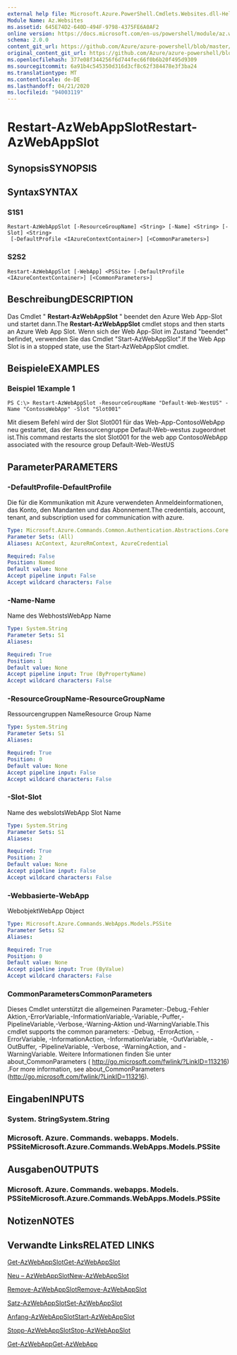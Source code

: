 ```yaml
---
external help file: Microsoft.Azure.PowerShell.Cmdlets.Websites.dll-Help.xml
Module Name: Az.Websites
ms.assetid: 645E74D2-640D-494F-9798-4375FE6A0AF2
online version: https://docs.microsoft.com/en-us/powershell/module/az.websites/restart-azwebappslot
schema: 2.0.0
content_git_url: https://github.com/Azure/azure-powershell/blob/master/src/Websites/Websites/help/Restart-AzWebAppSlot.md
original_content_git_url: https://github.com/Azure/azure-powershell/blob/master/src/Websites/Websites/help/Restart-AzWebAppSlot.md
ms.openlocfilehash: 377e08f344256f6d744fec66f0b6b20f495d9309
ms.sourcegitcommit: 6a91b4c545350d316d3cf8c62f384478e3f3ba24
ms.translationtype: MT
ms.contentlocale: de-DE
ms.lasthandoff: 04/21/2020
ms.locfileid: "94003119"
---
```

# <span data-ttu-id="32231-101">Restart-AzWebAppSlot</span><span class="sxs-lookup"><span data-stu-id="32231-101">Restart-AzWebAppSlot</span></span>

## <span data-ttu-id="32231-102">Synopsis</span><span class="sxs-lookup"><span data-stu-id="32231-102">SYNOPSIS</span></span>

## <span data-ttu-id="32231-103">Syntax</span><span class="sxs-lookup"><span data-stu-id="32231-103">SYNTAX</span></span>

### <span data-ttu-id="32231-104">S1</span><span class="sxs-lookup"><span data-stu-id="32231-104">S1</span></span>
```
Restart-AzWebAppSlot [-ResourceGroupName] <String> [-Name] <String> [-Slot] <String>
 [-DefaultProfile <IAzureContextContainer>] [<CommonParameters>]
```

### <span data-ttu-id="32231-105">S2</span><span class="sxs-lookup"><span data-stu-id="32231-105">S2</span></span>
```
Restart-AzWebAppSlot [-WebApp] <PSSite> [-DefaultProfile <IAzureContextContainer>] [<CommonParameters>]
```

## <span data-ttu-id="32231-106">Beschreibung</span><span class="sxs-lookup"><span data-stu-id="32231-106">DESCRIPTION</span></span>
<span data-ttu-id="32231-107">Das Cmdlet " **Restart-AzWebAppSlot** " beendet den Azure Web App-Slot und startet dann.</span><span class="sxs-lookup"><span data-stu-id="32231-107">The **Restart-AzWebAppSlot** cmdlet stops and then starts an Azure Web App Slot.</span></span>
<span data-ttu-id="32231-108">Wenn sich der Web App-Slot im Zustand "beendet" befindet, verwenden Sie das Cmdlet "Start-AzWebAppSlot".</span><span class="sxs-lookup"><span data-stu-id="32231-108">If the Web App Slot is in a stopped state, use the Start-AzWebAppSlot cmdlet.</span></span>

## <span data-ttu-id="32231-109">Beispiele</span><span class="sxs-lookup"><span data-stu-id="32231-109">EXAMPLES</span></span>

### <span data-ttu-id="32231-110">Beispiel 1</span><span class="sxs-lookup"><span data-stu-id="32231-110">Example 1</span></span>
```
PS C:\> Restart-AzWebAppSlot -ResourceGroupName "Default-Web-WestUS" -Name "ContosoWebApp" -Slot "Slot001"
```

<span data-ttu-id="32231-111">Mit diesem Befehl wird der Slot Slot001 für das Web-App-ContosoWebApp neu gestartet, das der Ressourcengruppe Default-Web-westus zugeordnet ist.</span><span class="sxs-lookup"><span data-stu-id="32231-111">This command restarts the slot Slot001 for the web app ContosoWebApp associated with the resource group Default-Web-WestUS</span></span>

## <span data-ttu-id="32231-112">Parameter</span><span class="sxs-lookup"><span data-stu-id="32231-112">PARAMETERS</span></span>

### <span data-ttu-id="32231-113">-DefaultProfile</span><span class="sxs-lookup"><span data-stu-id="32231-113">-DefaultProfile</span></span>
<span data-ttu-id="32231-114">Die für die Kommunikation mit Azure verwendeten Anmeldeinformationen, das Konto, den Mandanten und das Abonnement.</span><span class="sxs-lookup"><span data-stu-id="32231-114">The credentials, account, tenant, and subscription used for communication with azure.</span></span>

```yaml
Type: Microsoft.Azure.Commands.Common.Authentication.Abstractions.Core.IAzureContextContainer
Parameter Sets: (All)
Aliases: AzContext, AzureRmContext, AzureCredential

Required: False
Position: Named
Default value: None
Accept pipeline input: False
Accept wildcard characters: False
```

### <span data-ttu-id="32231-115">-Name</span><span class="sxs-lookup"><span data-stu-id="32231-115">-Name</span></span>
<span data-ttu-id="32231-116">Name des Webhosts</span><span class="sxs-lookup"><span data-stu-id="32231-116">WebApp Name</span></span>

```yaml
Type: System.String
Parameter Sets: S1
Aliases:

Required: True
Position: 1
Default value: None
Accept pipeline input: True (ByPropertyName)
Accept wildcard characters: False
```

### <span data-ttu-id="32231-117">-ResourceGroupName</span><span class="sxs-lookup"><span data-stu-id="32231-117">-ResourceGroupName</span></span>
<span data-ttu-id="32231-118">Ressourcengruppen Name</span><span class="sxs-lookup"><span data-stu-id="32231-118">Resource Group Name</span></span>

```yaml
Type: System.String
Parameter Sets: S1
Aliases:

Required: True
Position: 0
Default value: None
Accept pipeline input: False
Accept wildcard characters: False
```

### <span data-ttu-id="32231-119">-Slot</span><span class="sxs-lookup"><span data-stu-id="32231-119">-Slot</span></span>
<span data-ttu-id="32231-120">Name des webslots</span><span class="sxs-lookup"><span data-stu-id="32231-120">WebApp Slot Name</span></span>

```yaml
Type: System.String
Parameter Sets: S1
Aliases:

Required: True
Position: 2
Default value: None
Accept pipeline input: False
Accept wildcard characters: False
```

### <span data-ttu-id="32231-121">-Webbasierte</span><span class="sxs-lookup"><span data-stu-id="32231-121">-WebApp</span></span>
<span data-ttu-id="32231-122">Webobjekt</span><span class="sxs-lookup"><span data-stu-id="32231-122">WebApp Object</span></span>

```yaml
Type: Microsoft.Azure.Commands.WebApps.Models.PSSite
Parameter Sets: S2
Aliases:

Required: True
Position: 0
Default value: None
Accept pipeline input: True (ByValue)
Accept wildcard characters: False
```

### <span data-ttu-id="32231-123">CommonParameters</span><span class="sxs-lookup"><span data-stu-id="32231-123">CommonParameters</span></span>
<span data-ttu-id="32231-124">Dieses Cmdlet unterstützt die allgemeinen Parameter:-Debug,-Fehler Aktion,-ErrorVariable,-InformationVariable,-Variable,-Puffer,-PipelineVariable,-Verbose,-Warning-Aktion und-WarningVariable.</span><span class="sxs-lookup"><span data-stu-id="32231-124">This cmdlet supports the common parameters: -Debug, -ErrorAction, -ErrorVariable, -InformationAction, -InformationVariable, -OutVariable, -OutBuffer, -PipelineVariable, -Verbose, -WarningAction, and -WarningVariable.</span></span> <span data-ttu-id="32231-125">Weitere Informationen finden Sie unter about_CommonParameters ( http://go.microsoft.com/fwlink/?LinkID=113216) .</span><span class="sxs-lookup"><span data-stu-id="32231-125">For more information, see about_CommonParameters (http://go.microsoft.com/fwlink/?LinkID=113216).</span></span>

## <span data-ttu-id="32231-126">Eingaben</span><span class="sxs-lookup"><span data-stu-id="32231-126">INPUTS</span></span>

### <span data-ttu-id="32231-127">System. String</span><span class="sxs-lookup"><span data-stu-id="32231-127">System.String</span></span>

### <span data-ttu-id="32231-128">Microsoft. Azure. Commands. webapps. Models. PSSite</span><span class="sxs-lookup"><span data-stu-id="32231-128">Microsoft.Azure.Commands.WebApps.Models.PSSite</span></span>

## <span data-ttu-id="32231-129">Ausgaben</span><span class="sxs-lookup"><span data-stu-id="32231-129">OUTPUTS</span></span>

### <span data-ttu-id="32231-130">Microsoft. Azure. Commands. webapps. Models. PSSite</span><span class="sxs-lookup"><span data-stu-id="32231-130">Microsoft.Azure.Commands.WebApps.Models.PSSite</span></span>

## <span data-ttu-id="32231-131">Notizen</span><span class="sxs-lookup"><span data-stu-id="32231-131">NOTES</span></span>

## <span data-ttu-id="32231-132">Verwandte Links</span><span class="sxs-lookup"><span data-stu-id="32231-132">RELATED LINKS</span></span>

[<span data-ttu-id="32231-133">Get-AzWebAppSlot</span><span class="sxs-lookup"><span data-stu-id="32231-133">Get-AzWebAppSlot</span></span>](./Get-AzWebAppSlot.md)

[<span data-ttu-id="32231-134">Neu – AzWebAppSlot</span><span class="sxs-lookup"><span data-stu-id="32231-134">New-AzWebAppSlot</span></span>](./New-AzWebAppSlot.md)

[<span data-ttu-id="32231-135">Remove-AzWebAppSlot</span><span class="sxs-lookup"><span data-stu-id="32231-135">Remove-AzWebAppSlot</span></span>](./Remove-AzWebAppSlot.md)

[<span data-ttu-id="32231-136">Satz-AzWebAppSlot</span><span class="sxs-lookup"><span data-stu-id="32231-136">Set-AzWebAppSlot</span></span>](./Set-AzWebAppSlot.md)

[<span data-ttu-id="32231-137">Anfang-AzWebAppSlot</span><span class="sxs-lookup"><span data-stu-id="32231-137">Start-AzWebAppSlot</span></span>](./Start-AzWebAppSlot.md)

[<span data-ttu-id="32231-138">Stopp-AzWebAppSlot</span><span class="sxs-lookup"><span data-stu-id="32231-138">Stop-AzWebAppSlot</span></span>](./Stop-AzWebAppSlot.md)

[<span data-ttu-id="32231-139">Get-AzWebApp</span><span class="sxs-lookup"><span data-stu-id="32231-139">Get-AzWebApp</span></span>](./Get-AzWebApp.md)
